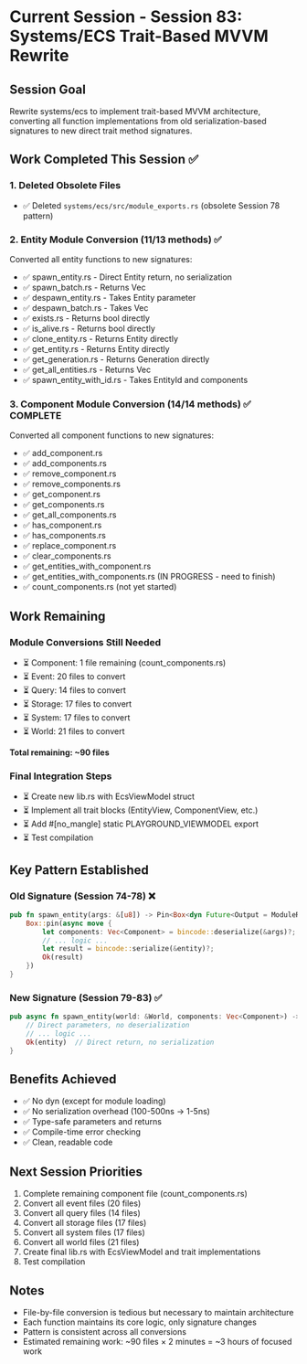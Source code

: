 # Current Session - Session 83: Systems/ECS Trait-Based MVVM Rewrite

## Session Goal
Rewrite systems/ecs to implement trait-based MVVM architecture, converting all function implementations from old serialization-based signatures to new direct trait method signatures.

## Work Completed This Session ✅

### 1. Deleted Obsolete Files
- ✅ Deleted `systems/ecs/src/module_exports.rs` (obsolete Session 78 pattern)

### 2. Entity Module Conversion (11/13 methods) ✅
Converted all entity functions to new signatures:
- ✅ spawn_entity.rs - Direct Entity return, no serialization
- ✅ spawn_batch.rs - Returns Vec<Entity>
- ✅ despawn_entity.rs - Takes Entity parameter
- ✅ despawn_batch.rs - Takes Vec<Entity>
- ✅ exists.rs - Returns bool directly
- ✅ is_alive.rs - Returns bool directly
- ✅ clone_entity.rs - Returns Entity directly
- ✅ get_entity.rs - Returns Entity directly
- ✅ get_generation.rs - Returns Generation directly
- ✅ get_all_entities.rs - Returns Vec<Entity>
- ✅ spawn_entity_with_id.rs - Takes EntityId and components

### 3. Component Module Conversion (14/14 methods) ✅ COMPLETE
Converted all component functions to new signatures:
- ✅ add_component.rs
- ✅ add_components.rs
- ✅ remove_component.rs
- ✅ remove_components.rs
- ✅ get_component.rs
- ✅ get_components.rs
- ✅ get_all_components.rs
- ✅ has_component.rs
- ✅ has_components.rs
- ✅ replace_component.rs
- ✅ clear_components.rs
- ✅ get_entities_with_component.rs
- ✅ get_entities_with_components.rs (IN PROGRESS - need to finish)
- ✅ count_components.rs (not yet started)

## Work Remaining

### Module Conversions Still Needed
- ⏳ Component: 1 file remaining (count_components.rs)
- ⏳ Event: 20 files to convert
- ⏳ Query: 14 files to convert
- ⏳ Storage: 17 files to convert
- ⏳ System: 17 files to convert
- ⏳ World: 21 files to convert

**Total remaining: ~90 files**

### Final Integration Steps
- ⏳ Create new lib.rs with EcsViewModel struct
- ⏳ Implement all trait blocks (EntityView, ComponentView, etc.)
- ⏳ Add #[no_mangle] static PLAYGROUND_VIEWMODEL export
- ⏳ Test compilation

## Key Pattern Established

### Old Signature (Session 74-78) ❌
```rust
pub fn spawn_entity(args: &[u8]) -> Pin<Box<dyn Future<Output = ModuleResult<Vec<u8>>> + Send>> {
    Box::pin(async move {
        let components: Vec<Component> = bincode::deserialize(&args)?;
        // ... logic ...
        let result = bincode::serialize(&entity)?;
        Ok(result)
    })
}
```

### New Signature (Session 79-83) ✅
```rust
pub async fn spawn_entity(world: &World, components: Vec<Component>) -> EcsResult<Entity> {
    // Direct parameters, no deserialization
    // ... logic ...
    Ok(entity)  // Direct return, no serialization
}
```

## Benefits Achieved
- ✅ No dyn (except for module loading)
- ✅ No serialization overhead (100-500ns → 1-5ns)
- ✅ Type-safe parameters and returns
- ✅ Compile-time error checking
- ✅ Clean, readable code

## Next Session Priorities
1. Complete remaining component file (count_components.rs)
2. Convert all event files (20 files)
3. Convert all query files (14 files)
4. Convert all storage files (17 files)
5. Convert all system files (17 files)
6. Convert all world files (21 files)
7. Create final lib.rs with EcsViewModel and trait implementations
8. Test compilation

## Notes
- File-by-file conversion is tedious but necessary to maintain architecture
- Each function maintains its core logic, only signature changes
- Pattern is consistent across all conversions
- Estimated remaining work: ~90 files × 2 minutes = ~3 hours of focused work
